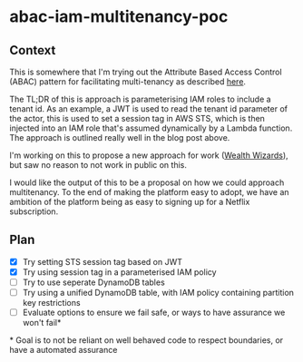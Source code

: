 # abac-iam-multitenancy-poc

## Context

This is somewhere that I'm trying out the Attribute Based Access Control (ABAC) pattern
for facilitating multi-tenancy as described [here](https://aws.amazon.com/blogs/security/how-to-implement-saas-tenant-isolation-with-abac-and-aws-iam/).

The TL;DR of this is approach is parameterising IAM roles to include a tenant id.
As an example, a JWT is used to read the tenant id parameter of the actor, this is used
to set a session tag in AWS STS, which is then injected into an IAM role that's assumed
dynamically by a Lambda function. The approach is outlined really well in the blog post
above.

I'm working on this to propose a new approach for work ([Wealth Wizards](https://github.com/WealthWizardsEngineering)), but saw no reason
to not work in public on this.

I would like the output of this to be a proposal on how we could approach multitenancy.
To the end of making the platform easy to adopt, we have an ambition of the platform
being as easy to signing up for a Netflix subscription.

## Plan

- [x] Try setting STS session tag based on JWT
- [x] Try using session tag in a parameterised IAM policy
- [ ] Try to use seperate DynamoDB tables
- [ ] Try using a unified DynamoDB table, with IAM policy containing partition key restrictions
- [ ] Evaluate options to ensure we fail safe, or ways to have assurance we won't fail\*

\* Goal is to not be reliant on well behaved code to respect boundaries, or have a automated assurance
